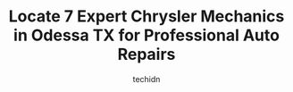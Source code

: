 ---
layout: ampstory
image: https://images.unsplash.com/photo-1529589438034-00c0e7a6452f?ixlib=rb-4.0.3&ixid=MnwxMjA3fDB8MHxwaG90by1wYWdlfHx8fGVufDB8fHx8&auto=format&fit=crop&w=640&h=853&q=80
author: techidn
featured: false
description: Looking for reliable and skilled Chrysler Mechanic in Odessa TX, USA? Your search ends here with the 7 best Chrysler Mechanic in town. With their expertise and commitment to delivering excep
title: Locate 7 Expert Chrysler Mechanics in Odessa TX for Professional Auto Repairs
cover:
   title: Locate 7 Expert Chrysler Mechanics in Odessa TX for Professional Auto Repairs
   subtitle: Rickpate
   background: https://images.unsplash.com/photo-1529589438034-00c0e7a6452f?ixlib=rb-4.0.3&ixid=MnwxMjA3fDB8MHxwaG90by1wYWdlfHx8fGVufDB8fHx8&auto=format&fit=crop&w=640&h=853&q=80

pages: 
 - layout: thirds
   top: <h1>#1 Premium Auto Care - Engine, Transmission, Electrical and Brake Shop Odessa</h1>
   bottom: "<p>I was so pleased with the auto engine repair that recently took place. The workmanship, professionalism and customer service from this team could not be beaten - they wen</p>"
   background: https://www.knot35.com/toplist/wp-content/uploads/2023/06/best-chrysler-mechanic-1-in-odessa-tx-1685831017.jpeg
   backgroundblur: true
 - layout: thirds
   top: <h1>#2 Premier Car Care Center</h1>
   bottom: "<p>1600 E 2nd St, Odessa, TX 79761, United States</p>"
   background: https://www.knot35.com/toplist/wp-content/uploads/2023/06/best-chrysler-mechanic-2-in-odessa-tx-1685831017.jpeg
   cta:
      link: https://www.knot35.com/toplist/locate-7-expert-chrysler-mechanics-in-odessa-tx-for-professional-auto-repairs/
      text: Locate 7 Expert Chrysler Mechanics in Odessa TX for Professional Auto Repairs
 - layout: thirds
   top: <h1>#3 Ryans Road Service and Diesel Repair</h1>
   bottom: "<p>1000 SOUTH, US-385, Odessa, TX 79764, United States</p>"
   background: https://www.knot35.com/toplist/wp-content/uploads/2023/06/best-chrysler-mechanic-3-in-odessa-tx-1685831017.jpeg
   cta:
      link: https://www.knot35.com/toplist/locate-7-expert-chrysler-mechanics-in-odessa-tx-for-professional-auto-repairs/
      text: Locate 7 Expert Chrysler Mechanics in Odessa TX for Professional Auto Repairs
 - layout: thirds
   top: <h1>#4 Woodys Auto Repair</h1>
   bottom: "<p>6106 N Dixie Blvd A, Odessa, TX 79762, United States</p>"
   background: https://images.unsplash.com/photo-1509114397022-ed747cca3f65?ixlib=rb-4.0.3&ixid=MnwxMjA3fDB8MHxwaG90by1wYWdlfHx8fGVufDB8fHx8&auto=format&fit=crop&w=640&h=853&q=80
   cta:
      link: https://www.knot35.com/toplist/locate-7-expert-chrysler-mechanics-in-odessa-tx-for-professional-auto-repairs/
      text: Locate 7 Expert Chrysler Mechanics in Odessa TX for Professional Auto Repairs
 - layout: thirds
   top: <h1>#5 Darrells Garage</h1>
   bottom: "<p>2009 E Pearl St, Odessa, TX 79761, United States</p>"
   background: https://images.unsplash.com/photo-1561679660-d00ee1e0dc8e?ixlib=rb-4.0.3&ixid=MnwxMjA3fDB8MHxwaG90by1wYWdlfHx8fGVufDB8fHx8&auto=format&fit=crop&w=640&h=853&q=80
   cta:
      link: https://www.knot35.com/toplist/locate-7-expert-chrysler-mechanics-in-odessa-tx-for-professional-auto-repairs/
      text: Locate 7 Expert Chrysler Mechanics in Odessa TX for Professional Auto Repairs
 - layout: thirds
   top: <h1>#6 Advanced Automotive</h1>
   bottom: "<p>107 E 12th St, Odessa, TX 79761, United States</p>"
   background: https://images.unsplash.com/photo-1552083974-186346191183?ixlib=rb-4.0.3&ixid=MnwxMjA3fDB8MHxwaG90by1wYWdlfHx8fGVufDB8fHx8&auto=format&fit=crop&w=640&h=853&q=80
   cta:
      link: https://www.knot35.com/toplist/locate-7-expert-chrysler-mechanics-in-odessa-tx-for-professional-auto-repairs/
      text: Locate 7 Expert Chrysler Mechanics in Odessa TX for Professional Auto Repairs
 - layout: thirds
   top: <h1>#7 All American Chrysler Dodge Jeep Ram of Odessa Parts Center</h1>
   bottom: "<p>2510 E 8th St Suite #200, Odessa, TX 79761, United States</p>"
   background: https://images.unsplash.com/photo-1518640467707-6811f4a6ab73?ixlib=rb-4.0.3&ixid=MnwxMjA3fDB8MHxwaG90by1wYWdlfHx8fGVufDB8fHx8&auto=format&fit=crop&w=640&h=853&q=80
   cta:
      link: https://www.knot35.com/toplist/locate-7-expert-chrysler-mechanics-in-odessa-tx-for-professional-auto-repairs/
      text: Locate 7 Expert Chrysler Mechanics in Odessa TX for Professional Auto Repairs
 - layout: thirds
   middle: Continue reading...
   background: https://images.unsplash.com/photo-1595364397663-fca4f075d796?ixlib=rb-4.0.3&ixid=MnwxMjA3fDB8MHxwaG90by1wYWdlfHx8fGVufDB8fHx8&auto=format&fit=crop&w=640&h=853&q=80
   cta:
      link: https://www.knot35.com/toplist/locate-7-expert-chrysler-mechanics-in-odessa-tx-for-professional-auto-repairs/
      text: Locate 7 Expert Chrysler Mechanics in Odessa TX for Professional Auto Repairs
      
---